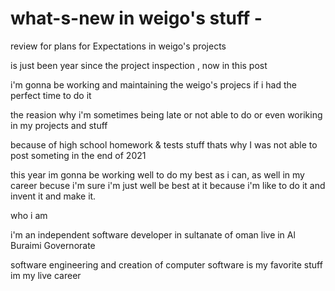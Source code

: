 # what-s-new in weigo's stuff -
review for plans for Expectations in weigo's projects  



is just been year since the project inspection , now in this post

i'm gonna be working and maintaining the weigo's projecs if i had the perfect time to do it

the reasion why i'm sometimes being late or not able to do or even woriking in my projects and stuff 

because of high school homework & tests stuff
thats why I was not able to post someting in the end of 2021

this year im gonna be working well to do my best as i can, as well in my career becuse i'm sure i'm just well be best at it 
because i'm like to do it and invent it and make it.

who i am

i'm an independent software developer in sultanate of oman live in Al Buraimi Governorate

software engineering and creation of computer software is my favorite stuff im my live career
